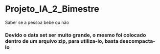 # Projeto_IA_2_Bimestre
 Saber se a pessoa bebe ou não



### Devido o data set ser muito grande, o mesmo foi colocado dentro de um arquivo zip, para utiliza-lo, basta descompacta-lo